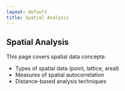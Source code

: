 ```yaml
---
layout: default
title: Spatial Analysis
---
```


## Spatial Analysis

This page covers spatial data concepts:

- Types of spatial data (point, lattice, areal)
- Measures of spatial autocorrelation
- Distance-based analysis techniques
